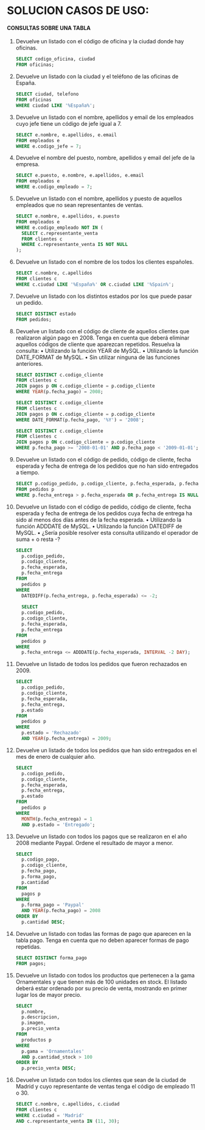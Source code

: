 # **SOLUCION CASOS DE USO:**

#### **CONSULTAS SOBRE UNA TABLA**

1. Devuelve un listado con el código de oficina y la ciudad donde hay oficinas.

   ```sql
   SELECT codigo_oficina, ciudad
   FROM oficinas;
   ```

2. Devuelve un listado con la ciudad y el teléfono de las oficinas de España.

   ```sql
   SELECT ciudad, telefono
   FROM oficinas
   WHERE ciudad LIKE '%España%';
   ```

3. Devuelve un listado con el nombre, apellidos y email de los empleados cuyo
   jefe tiene un código de jefe igual a 7.

   ```sql
   SELECT e.nombre, e.apellidos, e.email
   FROM empleados e
   WHERE e.codigo_jefe = 7;
   ```

4. Devuelve el nombre del puesto, nombre, apellidos y email del jefe de la
   empresa.

   ```sql
   SELECT e.puesto, e.nombre, e.apellidos, e.email
   FROM empleados e
   WHERE e.codigo_empleado = 7;
   ```

5. Devuelve un listado con el nombre, apellidos y puesto de aquellos
   empleados que no sean representantes de ventas.

   ```sql
   SELECT e.nombre, e.apellidos, e.puesto
   FROM empleados e
   WHERE e.codigo_empleado NOT IN (
     SELECT c.representante_venta
     FROM clientes c
     WHERE c.representante_venta IS NOT NULL
   );
   ```

6. Devuelve un listado con el nombre de los todos los clientes españoles.

   ```sql
   SELECT c.nombre, c.apellidos
   FROM clientes c
   WHERE c.ciudad LIKE '%España%' OR c.ciudad LIKE '%Spain%';
   ```

7. Devuelve un listado con los distintos estados por los que puede pasar un
   pedido.

   ```sql
   SELECT DISTINCT estado
   FROM pedidos;
   ```

8. Devuelve un listado con el código de cliente de aquellos clientes que
   realizaron algún pago en 2008. Tenga en cuenta que deberá eliminar
   aquellos códigos de cliente que aparezcan repetidos. Resuelva la consulta:
   • Utilizando la función YEAR de MySQL.
   • Utilizando la función DATE_FORMAT de MySQL.
   • Sin utilizar ninguna de las funciones anteriores.

   ```sql
   SELECT DISTINCT c.codigo_cliente
   FROM clientes c
   JOIN pagos p ON c.codigo_cliente = p.codigo_cliente
   WHERE YEAR(p.fecha_pago) = 2008;
   
   SELECT DISTINCT c.codigo_cliente
   FROM clientes c
   JOIN pagos p ON c.codigo_cliente = p.codigo_cliente
   WHERE DATE_FORMAT(p.fecha_pago, '%Y') = '2008';
   
   SELECT DISTINCT c.codigo_cliente
   FROM clientes c
   JOIN pagos p ON c.codigo_cliente = p.codigo_cliente
   WHERE p.fecha_pago >= '2008-01-01' AND p.fecha_pago < '2009-01-01';
   ```

9. Devuelve un listado con el código de pedido, código de cliente, fecha
   esperada y fecha de entrega de los pedidos que no han sido entregados a
   tiempo.

   ```sql
   SELECT p.codigo_pedido, p.codigo_cliente, p.fecha_esperada, p.fecha_entrega
   FROM pedidos p
   WHERE p.fecha_entrega > p.fecha_esperada OR p.fecha_entrega IS NULL;
   ```

10. Devuelve un listado con el código de pedido, código de cliente, fecha
    esperada y fecha de entrega de los pedidos cuya fecha de entrega ha sido al
    menos dos días antes de la fecha esperada.
    • Utilizando la función ADDDATE de MySQL.
    • Utilizando la función DATEDIFF de MySQL.
    • ¿Sería posible resolver esta consulta utilizando el operador de suma + o
    resta -?

    ```sql
    SELECT 
      p.codigo_pedido, 
      p.codigo_cliente, 
      p.fecha_esperada, 
      p.fecha_entrega
    FROM 
      pedidos p
    WHERE 
      DATEDIFF(p.fecha_entrega, p.fecha_esperada) <= -2;
      
      SELECT 
      p.codigo_pedido, 
      p.codigo_cliente, 
      p.fecha_esperada, 
      p.fecha_entrega
    FROM 
      pedidos p
    WHERE 
      p.fecha_entrega <= ADDDATE(p.fecha_esperada, INTERVAL -2 DAY);
    ```

11. Devuelve un listado de todos los pedidos que fueron rechazados en 2009.

    ```sql
    SELECT 
      p.codigo_pedido, 
      p.codigo_cliente, 
      p.fecha_esperada, 
      p.fecha_entrega, 
      p.estado
    FROM 
      pedidos p
    WHERE 
      p.estado = 'Rechazado' 
      AND YEAR(p.fecha_entrega) = 2009;
    ```

12. Devuelve un listado de todos los pedidos que han sido entregados en el
    mes de enero de cualquier año.

    ```sql
    SELECT 
      p.codigo_pedido, 
      p.codigo_cliente, 
      p.fecha_esperada, 
      p.fecha_entrega, 
      p.estado
    FROM 
      pedidos p
    WHERE 
      MONTH(p.fecha_entrega) = 1 
      AND p.estado = 'Entregado';
    ```

13. Devuelve un listado con todos los pagos que se realizaron en el
    año 2008 mediante Paypal. Ordene el resultado de mayor a menor.

    ```sql
    SELECT 
      p.codigo_pago, 
      p.codigo_cliente, 
      p.fecha_pago, 
      p.forma_pago, 
      p.cantidad
    FROM 
      pagos p
    WHERE 
      p.forma_pago = 'Paypal' 
      AND YEAR(p.fecha_pago) = 2008
    ORDER BY 
      p.cantidad DESC;
    ```

14. Devuelve un listado con todas las formas de pago que aparecen en la
    tabla pago. Tenga en cuenta que no deben aparecer formas de pago
    repetidas.

    ```sql
    SELECT DISTINCT forma_pago
    FROM pagos;
    ```

15. Devuelve un listado con todos los productos que pertenecen a la
    gama Ornamentales y que tienen más de 100 unidades en stock. El listado
    deberá estar ordenado por su precio de venta, mostrando en primer lugar
    los de mayor precio.

    ```sql
    SELECT 
      p.nombre, 
      p.descripcion, 
      p.imagen, 
      p.precio_venta
    FROM 
      productos p
    WHERE 
      p.gama = 'Ornamentales'
      AND p.cantidad_stock > 100
    ORDER BY 
      p.precio_venta DESC;
    ```

16. Devuelve un listado con todos los clientes que sean de la ciudad de Madrid y
    cuyo representante de ventas tenga el código de empleado 11 o 30.

    ```sql
    SELECT c.nombre, c.apellidos, c.ciudad
    FROM clientes c
    WHERE c.ciudad = 'Madrid'
    AND c.representante_venta IN (11, 30);
    ```

    